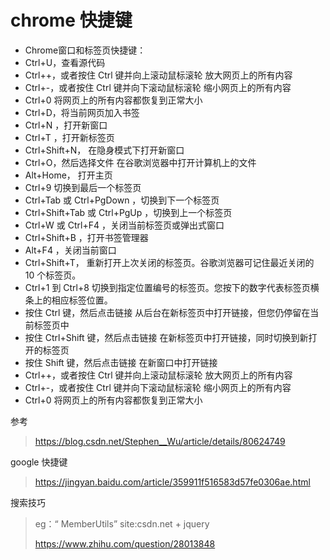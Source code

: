 # chrome 快捷键



- Chrome窗口和标签页快捷键：
- Ctrl+U，查看源代码 
- Ctrl++，或者按住 Ctrl 键并向上滚动鼠标滚轮 放大网页上的所有内容 
- Ctrl+-，或者按住 Ctrl 键并向下滚动鼠标滚轮 缩小网页上的所有内容 
- Ctrl+0 将网页上的所有内容都恢复到正常大小 
- Ctrl+D，将当前网页加入书签 
- Ctrl+N ，打开新窗口 
- Ctrl+T ，打开新标签页 
- Ctrl+Shift+N， 在隐身模式下打开新窗口 
- Ctrl+O，然后选择文件 在谷歌浏览器中打开计算机上的文件 
- Alt+Home， 打开主页
- Ctrl+9 切换到最后一个标签页 
- Ctrl+Tab 或 Ctrl+PgDown ，切换到下一个标签页 
- Ctrl+Shift+Tab 或 Ctrl+PgUp ，切换到上一个标签页 
- Ctrl+W 或 Ctrl+F4 ，关闭当前标签页或弹出式窗口 
- Ctrl+Shift+B ，打开书签管理器 
- Alt+F4 ，关闭当前窗口 
- Ctrl+Shift+T， 重新打开上次关闭的标签页。谷歌浏览器可记住最近关闭的 10 个标签页。 
- Ctrl+1 到 Ctrl+8 切换到指定位置编号的标签页。您按下的数字代表标签页横条上的相应标签位置。 
- 按住 Ctrl 键，然后点击链接 从后台在新标签页中打开链接，但您仍停留在当前标签页中 
- 按住 Ctrl+Shift 键，然后点击链接 在新标签页中打开链接，同时切换到新打开的标签页 
- 按住 Shift 键，然后点击链接 在新窗口中打开链接 
- Ctrl++，或者按住 Ctrl 键并向上滚动鼠标滚轮 放大网页上的所有内容 
- Ctrl+-，或者按住 Ctrl 键并向下滚动鼠标滚轮 缩小网页上的所有内容 
- Ctrl+0 将网页上的所有内容都恢复到正常大小 

参考

> https://blog.csdn.net/Stephen__Wu/article/details/80624749

google 快捷键

> https://jingyan.baidu.com/article/359911f516583d57fe0306ae.html

搜索技巧

> eg：“ MemberUtils” site:csdn.net + jquery
>
> https://www.zhihu.com/question/28013848

